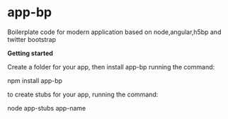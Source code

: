 app-bp
======

Boilerplate code for modern application based on node,angular,h5bp and twitter bootstrap

**Getting started**

Create a folder for your app, then install app-bp
running the command:

npm install app-bp

to create stubs for your app, running the command:

node app-stubs app-name